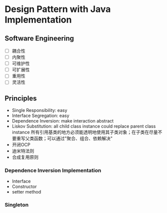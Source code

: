# Design Pattern with Java Implementation

## Software Engineering
- [ ] 耦合性
- [ ] 内聚性
- [ ] 可维护性
- [ ] 可扩展性
- [ ] 重用性
- [ ] 灵活性

## Principles
- Single Responsibility: easy
- Interface Segregation: easy
- Dependence Inversion: make interaction abstract
- Liskov Substitution: all child class instance could replace parent class instance
  所有引用基类的地方必须能透明地使用其子类对象；在子类在尽量不要重写父类函数；可以通过"聚合、组合、依赖解决"
- 开闭OCP
- 迪米特法则
- 合成复用原则

### Dependence Inversion Implementation
- Interface
- Constructor
- setter method

### Singleton